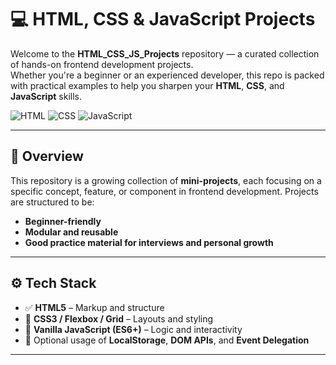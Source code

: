 # 💻 HTML, CSS & JavaScript Projects

Welcome to the **HTML_CSS_JS_Projects** repository — a curated collection of hands-on frontend development projects.  
Whether you're a beginner or an experienced developer, this repo is packed with practical examples to help you sharpen your **HTML**, **CSS**, and **JavaScript** skills.

![HTML](https://img.shields.io/badge/HTML5-E34F26?style=flat&logo=html5&logoColor=white)
![CSS](https://img.shields.io/badge/CSS3-1572B6?style=flat&logo=css3&logoColor=white)
![JavaScript](https://img.shields.io/badge/JavaScript-F7DF1E?style=flat&logo=javascript&logoColor=black)

---

## 🚀 Overview

This repository is a growing collection of **mini-projects**, each focusing on a specific concept, feature, or component in frontend development. Projects are structured to be:

- **Beginner-friendly**  
- **Modular and reusable**  
- **Good practice material for interviews and personal growth**

---

## ⚙️ Tech Stack

- ✅ **HTML5** – Markup and structure
- 🎨 **CSS3 / Flexbox / Grid** – Layouts and styling
- 🧠 **Vanilla JavaScript (ES6+)** – Logic and interactivity
- 🧪 Optional usage of **LocalStorage**, **DOM APIs**, and **Event Delegation**

---

